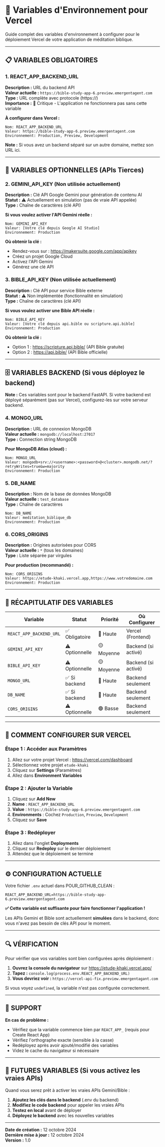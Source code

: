 # 🔐 Variables d'Environnement pour Vercel

Guide complet des variables d'environnement à configurer pour le déploiement Vercel de votre application de méditation biblique.

---

## 📋 VARIABLES OBLIGATOIRES

### 1. REACT_APP_BACKEND_URL
**Description :** URL du backend API  
**Valeur actuelle :** `https://bible-study-app-6.preview.emergentagent.com`  
**Type :** URL complète avec protocole (https://)  
**Importance :** 🔴 Critique - L'application ne fonctionnera pas sans cette variable

**À configurer dans Vercel :**
```
Nom: REACT_APP_BACKEND_URL
Valeur: https://bible-study-app-6.preview.emergentagent.com
Environnement: Production, Preview, Development
```

**Note :** Si vous avez un backend séparé sur un autre domaine, mettez son URL ici.

---

## 🔑 VARIABLES OPTIONNELLES (APIs Tierces)

### 2. GEMINI_API_KEY (Non utilisée actuellement)
**Description :** Clé API Google Gemini pour génération de contenu AI  
**Statut :** ⚠️ Actuellement en simulation (pas de vraie API appelée)  
**Type :** Chaîne de caractères (clé API)

**Si vous voulez activer l'API Gemini réelle :**
```
Nom: GEMINI_API_KEY
Valeur: [Votre clé depuis Google AI Studio]
Environnement: Production
```

**Où obtenir la clé :**
- Rendez-vous sur : https://makersuite.google.com/app/apikey
- Créez un projet Google Cloud
- Activez l'API Gemini
- Générez une clé API

### 3. BIBLE_API_KEY (Non utilisée actuellement)
**Description :** Clé API pour service Bible externe  
**Statut :** ⚠️ Non implémentée (fonctionnalité en simulation)  
**Type :** Chaîne de caractères (clé API)

**Si vous voulez activer une Bible API réelle :**
```
Nom: BIBLE_API_KEY
Valeur: [Votre clé depuis api.bible ou scripture.api.bible]
Environnement: Production
```

**Où obtenir la clé :**
- Option 1 : https://scripture.api.bible/ (API Bible gratuite)
- Option 2 : https://api.bible/ (API Bible officielle)

---

## 🗄️ VARIABLES BACKEND (Si vous déployez le backend)

**Note :** Ces variables sont pour le backend FastAPI. Si votre backend est déployé séparément (pas sur Vercel), configurez-les sur votre serveur backend.

### 4. MONGO_URL
**Description :** URL de connexion MongoDB  
**Valeur actuelle :** `mongodb://localhost:27017`  
**Type :** Connection string MongoDB

**Pour MongoDB Atlas (cloud) :**
```
Nom: MONGO_URL
Valeur: mongodb+srv://<username>:<password>@<cluster>.mongodb.net/?retryWrites=true&w=majority
Environnement: Production
```

### 5. DB_NAME
**Description :** Nom de la base de données MongoDB  
**Valeur actuelle :** `test_database`  
**Type :** Chaîne de caractères

```
Nom: DB_NAME
Valeur: meditation_biblique_db
Environnement: Production
```

### 6. CORS_ORIGINS
**Description :** Origines autorisées pour CORS  
**Valeur actuelle :** `*` (tous les domaines)  
**Type :** Liste séparée par virgules

**Pour production (recommandé) :**
```
Nom: CORS_ORIGINS
Valeur: https://etude-khaki.vercel.app,https://www.votredomaine.com
Environnement: Production
```

---

## 📝 RÉCAPITULATIF DES VARIABLES

| Variable | Statut | Priorité | Où Configurer |
|----------|--------|----------|---------------|
| `REACT_APP_BACKEND_URL` | ✅ Obligatoire | 🔴 Haute | Vercel (Frontend) |
| `GEMINI_API_KEY` | ⚠️ Optionnelle | 🟡 Moyenne | Backend (si activé) |
| `BIBLE_API_KEY` | ⚠️ Optionnelle | 🟡 Moyenne | Backend (si activé) |
| `MONGO_URL` | ✅ Si backend | 🔴 Haute | Backend seulement |
| `DB_NAME` | ✅ Si backend | 🔴 Haute | Backend seulement |
| `CORS_ORIGINS` | ⚠️ Optionnelle | 🟢 Basse | Backend seulement |

---

## 🚀 COMMENT CONFIGURER SUR VERCEL

### Étape 1 : Accéder aux Paramètres
1. Allez sur votre projet Vercel : https://vercel.com/dashboard
2. Sélectionnez votre projet `etude-khaki`
3. Cliquez sur **Settings** (Paramètres)
4. Allez dans **Environment Variables**

### Étape 2 : Ajouter la Variable
1. Cliquez sur **Add New**
2. **Name** : `REACT_APP_BACKEND_URL`
3. **Value** : `https://bible-study-app-6.preview.emergentagent.com`
4. **Environments** : Cochez `Production`, `Preview`, `Development`
5. Cliquez sur **Save**

### Étape 3 : Redéployer
1. Allez dans l'onglet **Deployments**
2. Cliquez sur **Redeploy** sur le dernier déploiement
3. Attendez que le déploiement se termine

---

## ⚙️ CONFIGURATION ACTUELLE

Votre fichier `.env` actuel dans POUR_GITHUB_CLEAN :
```env
REACT_APP_BACKEND_URL=https://bible-study-app-6.preview.emergentagent.com
```

**✅ Cette variable est suffisante pour faire fonctionner l'application !**

Les APIs Gemini et Bible sont actuellement **simulées** dans le backend, donc vous n'avez pas besoin de clés API pour le moment.

---

## 🔍 VÉRIFICATION

Pour vérifier que vos variables sont bien configurées après déploiement :

1. **Ouvrez la console du navigateur** sur https://etude-khaki.vercel.app/
2. **Tapez :** `console.log(process.env.REACT_APP_BACKEND_URL)`
3. **Vous devriez voir :** `https://vercel-api-fix.preview.emergentagant.com`

Si vous voyez `undefined`, la variable n'est pas configurée correctement.

---

## 🛟 SUPPORT

**En cas de problème :**
- Vérifiez que la variable commence bien par `REACT_APP_` (requis pour Create React App)
- Vérifiez l'orthographe exacte (sensible à la casse)
- Redéployez après avoir ajouté/modifié des variables
- Videz le cache du navigateur si nécessaire

---

## 🔮 FUTURES VARIABLES (Si vous activez les vraies APIs)

Quand vous serez prêt à activer les vraies APIs Gemini/Bible :

1. **Ajoutez les clés dans le backend** (.env du backend)
2. **Modifiez le code backend** pour appeler les vraies APIs
3. **Testez en local** avant de déployer
4. **Déployez le backend** avec les nouvelles variables

---

**Date de création :** 12 octobre 2024  
**Dernière mise à jour :** 12 octobre 2024  
**Version :** 1.0
